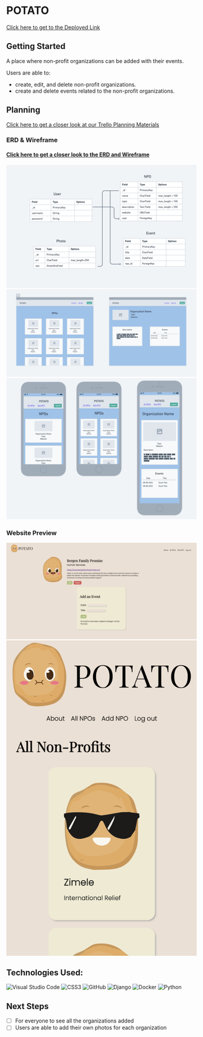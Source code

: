 # POTATO
[Click here to get to the Deployed Link](https://npo-collector.herokuapp.com/)

## Getting Started  
A place where non-profit organizations can be added with their events.

Users are able to:
- create, edit, and delete non-profit organizations.
- create and delete events related to the non-profit organizations.

## Planning  

[Click here to get a closer look at our Trello Planning Materials](https://trello.com/b/vgBI2heX/potato)

### ERD & Wireframe
#### [Click here to get a closer look to the ERD and Wireframe](https://whimsical.com/npo-collector-LyHDA2xNDopz76tc7SEyAE)
![ERD](./main_app/static/images/ERD.png)
![Wireframe](./main_app/static/images/wireframe.png)
![Mobile Wireframe](./main_app/static/images/mobile-wireframe.png)

### Website Preview
![Web Preview](./main_app/static/images/web-preview.png)
![Mobile Preview](./main_app/static/images/mobile-preview.png)

## Technologies Used:
  ![Visual Studio Code](https://img.shields.io/badge/Visual%20Studio%20Code-0078d7.svg?style=for-the-badge&logo=visual-studio-code&logoColor=white)
  ![CSS3](https://img.shields.io/badge/css3-%231572B6.svg?style=for-the-badge&logo=css3&logoColor=white)
  ![GitHub](https://img.shields.io/badge/github-%23121011.svg?style=for-the-badge&logo=github&logoColor=white)
  ![Django](https://img.shields.io/badge/django-%23092E20.svg?style=for-the-badge&logo=django&logoColor=white)
  ![Docker](https://img.shields.io/badge/docker-%230db7ed.svg?style=for-the-badge&logo=docker&logoColor=white)
  ![Python](https://img.shields.io/badge/python-3670A0?style=for-the-badge&logo=python&logoColor=ffdd54)


## Next Steps
- [ ] For everyone to see all the organizations added
- [ ] Users are able to add their own photos for each organization